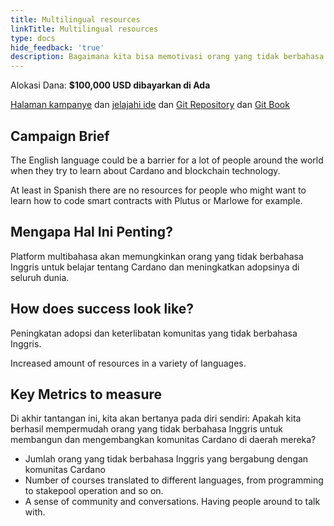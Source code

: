 ```yaml
---
title: Multilingual resources
linkTitle: Multilingual resources
type: docs
hide_feedback: 'true'
description: Bagaimana kita bisa memotivasi orang yang tidak berbahasa Inggris untuk belajar dan mengembangkan ekosistem Cardano dalam 3-6 bulan ke depan?
---
```


Alokasi Dana: **$100,000 USD dibayarkan di Ada**

[Halaman kampanye](https://cardano.ideascale.com/a/campaign-home/26252) dan [jelajahi ide](https://cardano.ideascale.com/a/ideas/top/campaign-filter/byids/campaigns/26252/stage/unspecified) dan [Git Repository](https://github.com/Catalyst-Challenges/F7-Multilingual-resources) dan [Git Book](https://quality-assurance-dao.gitbook.io/catalyst-fund-7-challenges/fund-7/multilingual-resources)

## Campaign Brief

The English language could be a barrier for a lot of people around the world when they try to learn about Cardano and blockchain technology.

At least in Spanish there are no resources for people who might want to learn how to code smart contracts with Plutus or Marlowe for example.

## Mengapa Hal Ini Penting?

Platform multibahasa akan memungkinkan orang yang tidak berbahasa Inggris untuk belajar tentang Cardano dan meningkatkan adopsinya di seluruh dunia.

## How does success look like?

Peningkatan adopsi dan keterlibatan komunitas yang tidak berbahasa Inggris.

Increased amount of resources in a variety of languages.

## Key Metrics to measure

Di akhir tantangan ini, kita akan bertanya pada diri sendiri: Apakah kita berhasil mempermudah orang yang tidak berbahasa Inggris untuk membangun dan mengembangkan komunitas Cardano di daerah mereka?

- Jumlah orang yang tidak berbahasa Inggris yang bergabung dengan komunitas Cardano
- Number of courses translated to different languages, from programming to stakepool operation and so on.
- A sense of community and conversations. Having people around to talk with.

